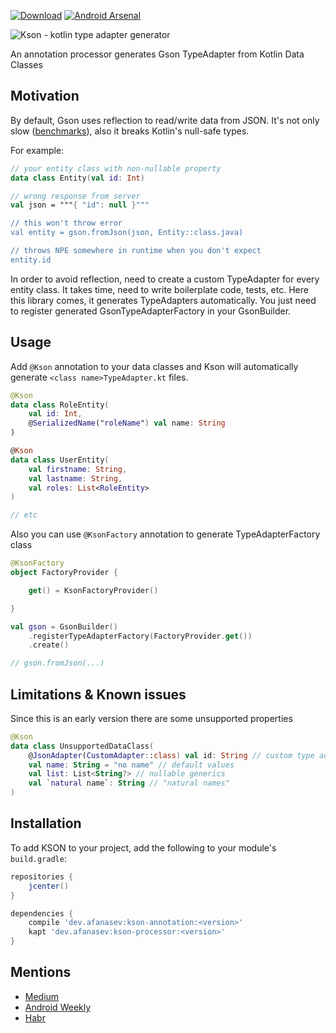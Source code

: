 [![Download](https://api.bintray.com/packages/aafanasev/maven/kson-processor/images/download.svg)](https://bintray.com/aafanasev/maven/kson-processor/_latestVersion) 
[![Android Arsenal]( https://img.shields.io/badge/Android%20Arsenal-KSON-green.svg?style=flat )](https://android-arsenal.com/details/1/6949)

![Kson - kotlin type adapter generator](kson-logo.png)

An annotation processor generates Gson TypeAdapter from Kotlin Data Classes

## Motivation

By default, Gson uses reflection to read/write data from JSON. It's not only slow ([benchmarks](/benchmark)), also it breaks Kotlin's null-safe types. 

For example:
```kotlin
// your entity class with non-nullable property
data class Entity(val id: Int)

// wrong response from server
val json = """{ "id": null }"""

// this won't throw error
val entity = gson.fromJson(json, Entity::class.java)

// throws NPE somewhere in runtime when you don't expect
entity.id
```

In order to avoid reflection, need to create a custom TypeAdapter for every entity class. It takes time, need to write boilerplate code, tests, etc. Here this library comes, it generates TypeAdapters automatically. You just need to register generated GsonTypeAdapterFactory in your GsonBuilder.

## Usage

Add `@Kson` annotation to your data classes and Kson will automatically generate `<class name>TypeAdapter.kt` files.

```kotlin
@Kson
data class RoleEntity(
    val id: Int, 
    @SerializedName("roleName") val name: String
)

@Kson
data class UserEntity(
    val firstname: String,
    val lastname: String,
    val roles: List<RoleEntity>
)

// etc
```

Also you can use `@KsonFactory` annotation to generate TypeAdapterFactory class

```kotlin
@KsonFactory
object FactoryProvider {

    get() = KsonFactoryProvider()

}

val gson = GsonBuilder()
    .registerTypeAdapterFactory(FactoryProvider.get())
    .create()

// gson.fromJson(...)
```

## Limitations & Known issues

Since this is an early version there are some unsupported properties

```kotlin
@Kson
data class UnsupportedDataClass(
    @JsonAdapter(CustomAdapter::class) val id: String // custom type adapter
    val name: String = "no name" // default values
    val list: List<String?> // nullable generics
    val `natural name`: String // "natural names"
)
```

## Installation

To add KSON to your project, add the following to your module's `build.gradle`:

```groovy
repositories {
    jcenter()
}

dependencies {
    compile 'dev.afanasev:kson-annotation:<version>'   
    kapt 'dev.afanasev:kson-processor:<version>'
}
```

## Mentions

- [Medium](https://medium.com/@jokuskay/kson-auto-generate-gson-adapters-for-kotlin-data-classes-17af43b6c267)
- [Android Weekly](https://androidweekly.net/issues/issue-365)
- [Habr](https://habr.com/ru/company/digital-ecosystems/blog/459062/)
